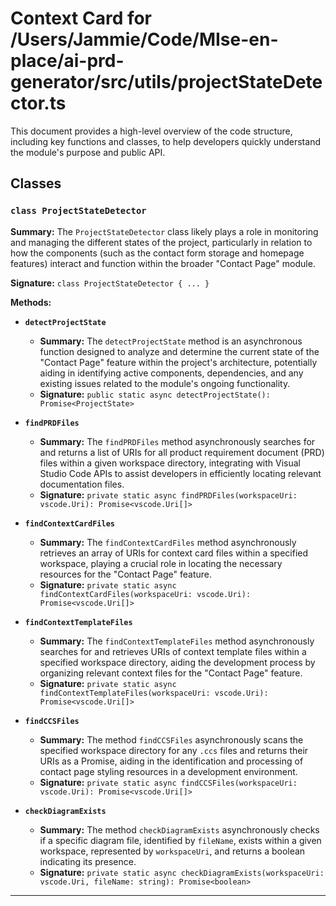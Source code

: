 # Context Card for /Users/Jammie/Code/MIse-en-place/ai-prd-generator/src/utils/projectStateDetector.ts

This document provides a high-level overview of the code structure, including key functions and classes, to help developers quickly understand the module's purpose and public API.

## Classes

### `class ProjectStateDetector`

**Summary:** The `ProjectStateDetector` class likely plays a role in monitoring and managing the different states of the project, particularly in relation to how the components (such as the contact form storage and homepage features) interact and function within the broader "Contact Page" module.

**Signature:** `class ProjectStateDetector { ... }`

**Methods:**

- **`detectProjectState`**
  - **Summary:** The `detectProjectState` method is an asynchronous function designed to analyze and determine the current state of the "Contact Page" feature within the project's architecture, potentially aiding in identifying active components, dependencies, and any existing issues related to the module's ongoing functionality.
  - **Signature:** `public static async detectProjectState(): Promise<ProjectState>`

- **`findPRDFiles`**
  - **Summary:** The `findPRDFiles` method asynchronously searches for and returns a list of URIs for all product requirement document (PRD) files within a given workspace directory, integrating with Visual Studio Code APIs to assist developers in efficiently locating relevant documentation files.
  - **Signature:** `private static async findPRDFiles(workspaceUri: vscode.Uri): Promise<vscode.Uri[]>`

- **`findContextCardFiles`**
  - **Summary:** The `findContextCardFiles` method asynchronously retrieves an array of URIs for context card files within a specified workspace, playing a crucial role in locating the necessary resources for the "Contact Page" feature.
  - **Signature:** `private static async findContextCardFiles(workspaceUri: vscode.Uri): Promise<vscode.Uri[]>`

- **`findContextTemplateFiles`**
  - **Summary:** The `findContextTemplateFiles` method asynchronously searches for and retrieves URIs of context template files within a specified workspace directory, aiding the development process by organizing relevant context files for the "Contact Page" feature.
  - **Signature:** `private static async findContextTemplateFiles(workspaceUri: vscode.Uri): Promise<vscode.Uri[]>`

- **`findCCSFiles`**
  - **Summary:** The method `findCCSFiles` asynchronously scans the specified workspace directory for any `.ccs` files and returns their URIs as a Promise, aiding in the identification and processing of contact page styling resources in a development environment.
  - **Signature:** `private static async findCCSFiles(workspaceUri: vscode.Uri): Promise<vscode.Uri[]>`

- **`checkDiagramExists`**
  - **Summary:** The method `checkDiagramExists` asynchronously checks if a specific diagram file, identified by `fileName`, exists within a given workspace, represented by `workspaceUri`, and returns a boolean indicating its presence.
  - **Signature:** `private static async checkDiagramExists(workspaceUri: vscode.Uri, fileName: string): Promise<boolean>`

---
